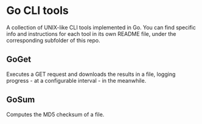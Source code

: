 # Go CLI tools

A collection of UNIX-like CLI tools implemented in Go.
You can find specific info and instructions for each tool in its own README file, under the corresponding subfolder of this repo.

## GoGet

Executes a GET request and downloads the results in a file, logging progress - at a configurable interval - in the meanwhile.

## GoSum

Computes the MD5 checksum of a file.
